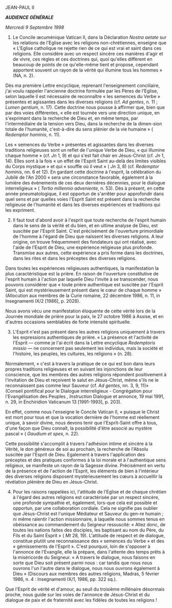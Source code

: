 JEAN-PAUL II

***AUDIENCE GÉNÉRALE***

*Mercredi 9 Septembre 1998*

1. Le Concile œcuménique Vatican II, dans la Déclaration *Nostra aetate* sur les relations de l'Eglise avec les religions non-chrétiennes, enseigne que « L'Eglise catholique ne rejette rien de ce qui est vrai et saint dans ces religions. Elle considère avec un respect sincère ces manières d'agir et de vivre, ces règles et ces doctrines qui, quoi qu'elles diffèrent en beaucoup de points de ce qu'elle-même tient et propose, cependant apportent souvent un rayon de la vérité qui illumine tous les hommes » (NA, n. 2).

Dès ma première Lettre encyclique, reprenant l'enseignement conciliaire, j'ai voulu rappeler l'ancienne doctrine formulée par les Pères de l'Eglise, selon laquelle il est nécessaire de reconnaître « les semences du Verbe » présentes et agissantes dans les diverses religions (cf. *Ad gentes*, n. 11 ; *Lumen gentium*, n. 17). Cette doctrine nous pousse à affirmer que, bien que par des voies différentes, « elle est tournée vers une direction unique, en s'exprimant dans la recherche de Dieu et, en même temps, par l'intermédiaire de la tension vers Dieu, dans la recherche de la dimen-sion totale de l'humanité, c'est-à-dire du sens plénier de la vie humaine » ( *Redemptor hominis*, n. 11).

Les « semences du Verbe » présentes et agissantes dans les diverses traditions religieuses sont un reflet de l'unique Verbe de Dieu, « qui illumine chaque homme » (cf. *Jn* 1, 9) et qui s'est fait chair en Jésus-Christ (cf. *Jn* 1, 14). Elles sont à la fois « un effet de l'Esprit Saint au-delà des limites visibles du Corps mystique » et qui « souffle où il veut » ( *Jn* 3, 8) (cf. *Redemptor hominis*, nn. 6 et 12). En gardant cette doctrine à l'esprit, la célébration du Jubilé de l'An 2000 « sera une circonstance favorable, également à la lumière des événements de ces deux dernières décennies, pour le dialogue interreligieux » ( *Tertio millennio adveniente*, n. 53). Dès à présent, en cette année pneumatologique, il est opportun de s'arrêter pour approfondir dans quel sens et par quelles voies l'Esprit Saint est présent dans la recherche religieuse de l'humanité et dans les diverses expériences et traditions qui les expriment.

2. Il faut tout d'abord avoir à l'esprit que toute recherche de l'esprit humain dans le sens de la vérité et du bien, et en ultime analyse de Dieu, est suscitée par l'Esprit Saint. C'est précisément de l'ouverture primordiale de l'homme à l'égard de Dieu que naissent les diverses religions. A leur origine, on trouve fréquemment des fondateurs qui ont réalisé, avec l'aide de l'Esprit de Dieu, une expérience religieuse plus profonde. Transmise aux autres, cette expérience a pris forme dans les doctrines, dans les rites et dans les préceptes des diverses religions.

Dans toutes les expériences religieuses authentiques, la manifestation la plus caractéristique est la prière. En raison de l'ouverture constitutive de l'esprit humain à l'action par laquelle Dieu l'invite à se transcender, nous pouvons considérer que « toute prière authentique est suscitée par l'Esprit Saint, qui est mystérieusement présent dans le cœur de chaque homme » (Allocution aux membres de la Curie romaine, 22 décembre 1986, n. 11, in Insegnamenti IX/2 [1986], p. 2028).

Nous avons vécu une manifestation éloquente de cette vérité lors de la Journée mondiale de prière pour la paix, le 27 octobre 1986 à Assise, et en d'autres occasions semblables de forte intensité spirituelle.

3. L'Esprit n'est pas présent dans les autres religions uniquement à travers les expressions authentiques de prière. « La présence et l'activité de l'Esprit — comme je l'ai écrit dans la Lettre encyclique *Redemptoris missio* — ne concernent pas seulement les individus, mais la société et l'histoire, les peuples, les cultures, les religions » (n. 28).

Normalement, « c'est à travers la pratique de ce qui est bon dans leurs propres traditions religieuses et en suivant les injonctions de leur conscience, que les membres des autres religions répondent positivement à l'invitation de Dieu et reçoivent le salut en Jésus-Christ, même s'ils ne le reconnaissent pas comme leur Sauveur (cf. *Ad gentes*, nn. 3, 9, 11)» (Conseil pontifical pour le Dialogue interreligieux - Congrégation pour l'Evangélisation des Peuples *, Instruction* Dialogue et annonce, 19 mai 1991, n. 29, in Enchiridion Vaticanum 13 [1991-1993], p. 203).

En effet, comme nous l'enseigne le Concile Vatican II, « puisque le Christ est mort pour tous et que la vocation dernière de l'homme est réellement unique, à savoir divine, nous devons tenir que l'Esprit-Saint offre à tous, d'une façon que Dieu connaît, la possibilité d'être associé au mystère pascal » ( *Gaudium et spes*, n. 22).

Cette possibilité s'accomplit à travers l'adhésion intime et sincère à la Vérité, le don généreux de soi au prochain, la recherche de l'Absolu suscitée par l'Esprit de Dieu. Egalement à travers l'application des préceptes et des pratiques conformes à la loi morale et à l'authentique sens religieux, se manifeste un rayon de la Sagesse divine. Précisément en vertu de la présence et de l'action de l'Esprit, les éléments de bien à l'intérieur des diverses religions disposent mystérieusement les cœurs à accueillir la révélation plénière de Dieu en Jésus-Christ.

4. Pour les raisons rappelées ici, l'attitude de l'Eglise et de chaque chrétien à l'égard des autres religions est caractérisée par un respect sincère, une profonde sympathie et, également, lors-que cela est possible et opportun, par une collaboration cordiale. Cela ne signifie pas oublier que Jésus-Christ est l'unique Médiateur et Sauveur du gen-re humain ; ni même ralentir l'action missionnaire, à laquelle nous sommes tenus en obéissance au commandement du Seigneur ressuscité: « Allez donc, de toutes les nations faites des disciples, les baptisant au nom du Père, du Fils et du Saint Esprit » ( *Mt* 28, 19). L'attitude de respect et de dialogue, constitue plutôt une reconnaissance des « semences du Verbe » et des « gémissements de l'Esprit ». C'est pourquoi, loin de s'opposer à l'annonce de l'Evangile, elle la prépare, dans l'attente des temps prêts à la miséricorde du Seigneur. « A travers le dialogue, nous faisons en sorte que Dieu soit présent parmi nous : car tandis que nous nous ouvrons l'un l'autre dans le dialogue, nous nous ouvrons également à Dieu » (Discours aux membres des autres religions, Madras, 5 février 1986, n. 4 : Insegnamenti IX/1, 1986, pp. 322 sq.).

Que l'Esprit de vérité et d'amour, au seuil du troisième millénaire désormais proche, nous guide sur les voies de l'annonce de Jésus-Christ et du dialogue de paix et de fraternité avec les fidèles de toutes les religions !